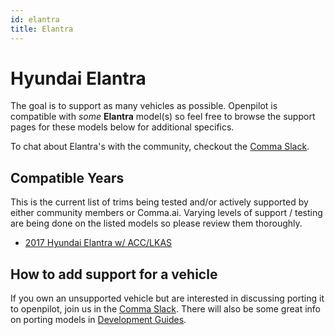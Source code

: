 ```yaml
---
id: elantra
title: Elantra
---
```

# Hyundai Elantra

The goal is to support as many vehicles as possible.
Openpilot is compatible with *some* **Elantra** model(s) so feel free to browse the support pages for these models below for additional specifics.

To chat about Elantra's with the community, checkout  the [Comma Slack](https://slack.comma.ai).

## Compatible Years

This is the current list of trims being tested and/or actively supported by either community members or Comma.ai.
Varying levels of support / testing are being done on the listed models so please review them thoroughly.

* [2017 Hyundai Elantra w/ ACC/LKAS](/vehicles/hyundai/elantra/2017-hyundai-elantra.html)

## How to add support for a vehicle

If you own an unsupported vehicle but are interested in discussing porting it to openpilot, join us in the [Comma Slack](https://slack.comma.ai).
There will also be some great info on porting models in [Development Guides](../../development/guides/).

